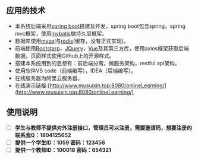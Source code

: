 ## 应用的技术
 - 本系统后端采用[spring boot](https://spring.io/projects/spring-boot)搭建及开发，spring boot包含spring，spring
   mvc框架，使用[mybatis](http://www.mybatis.org/mybatis-3/zh/index.html)做持久层框架。
 - 数据库使用[mysql](https://www.mysql.com/cn/)与[redis](https://redis.io/)(缓存，没有正式实现)。
 - 前端使用[Bootstarp](https://getbootstrap.com/)，[JQuery](https://jquery.com/)，[Vue](https://cn.vuejs.org/index.html)及其第三方库，使用axios框架获取后端数据，页面样式使用Github上的开源样式。
 - 搭建本系统用到的思想有：前后端分离，微服务架构，restful api架构。
 - 使用软件VS code（前端编写），IDEA（后端编写）。
 - 在线服务器为阿里云服务器。
 - 在线演示链接:[http://www.musuixin.top:8080/onlineLearning/](http://www.musuixin.top:8080/onlineLearning/)
 

## 使用说明

 - [ ] **学生与教师不提供对外注册接口，管理员可以注册，需要邀请码，想要注册的联系我Q：1804125652**
 - [ ] **提供一个学生ID：1059 密码：123456**
 - [ ] **提供一个教师ID：100018 密码：654321**
